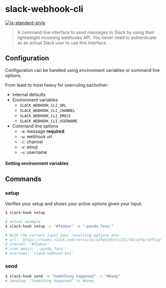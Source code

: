 # slack-webhook-cli

[![js-standard-style](https://img.shields.io/badge/code%20style-standard-brightgreen.svg?style=flat)](https://github.com/feross/standard)

> A command line interface to send messages to Slack by using their lightweight incoming webhooks API. You never need to authenticate as an actual Slack user to use this interface.

## Configuration
Configuration can be handled using environment variables or command line options.

From least to most heavy for overruling eachother:
- Internal defaults
- Environment variables
  - `SLACK_WEBHOOK_CLI_URL`
  - `SLACK_WEBHOOK_CLI_CHANNEL`
  - `SLACK_WEBHOOK_CLI_EMOJI`
  - `SLACK_WEBHOOK_CLI_USERNAME`
- Command line options
  - `-m`: message __required__
  - `-w`: webhook url
  - `-c`: channel
  - `-e`: emoji
  - `-u`: username

#### Setting environment variables

## Commands

### setup
Verifies your setup and shows your active options given your input.

```bash
$ slack-hook setup

# actual example
$ slack-hook setup -c "#foobar" -e ":panda_face:"

# With the current input your resulting options are:
# url: 'https://hooks.slack.com/services/sdfq51dsf1s251/561sdfq/sdf51q51sdf20sdf1ds1f5'
# channel: '#foobar'
# icon_emoji: ':panda_face:'
# username: 'slack-webhook-bot'
```

### send

```bash
$ slack-hook send -m "Something happened" -c "#beep"
# Sending: "Something happened" to #beep
```
